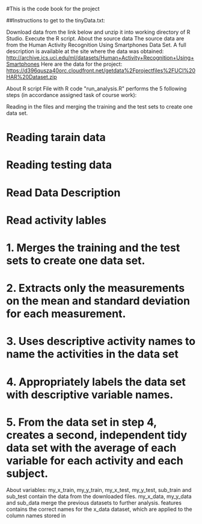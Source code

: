 #This is the code book for the project

##Instructions to get to the tinyData.txt:

Download data from the link below and unzip it into working directory of R Studio.
Execute the R script.
About the source data
The source data are from the Human Activity Recognition Using Smartphones Data Set. A full description is available at the site where the data was obtained: http://archive.ics.uci.edu/ml/datasets/Human+Activity+Recognition+Using+Smartphones Here are the data for the project: https://d396qusza40orc.cloudfront.net/getdata%2Fprojectfiles%2FUCI%20HAR%20Dataset.zip

About R script
File with R code "run_analysis.R" performs the 5 following steps (in accordance assigned task of course work):

Reading in the files and merging the training and the test sets to create one data set.
# Reading tarain data
# Reading testing data
# Read Data Description
# Read activity lables

# 1. Merges the training and the test sets to create one data set.

# 2. Extracts only the measurements on the mean and standard deviation for each measurement.

# 3. Uses descriptive activity names to name the activities in the data set

# 4. Appropriately labels the data set with descriptive variable names.

# 5. From the data set in step 4, creates a second, independent tidy data set with the average of each variable for each activity and each subject.


About variables:
my_x_train, my_y_train, my_x_test, my_y_test, sub_train and sub_test contain the data from the downloaded files.
my_x_data, my_y_data and sub_data merge the previous datasets to further analysis.
features contains the correct names for the x_data dataset, which are applied to the column names stored in